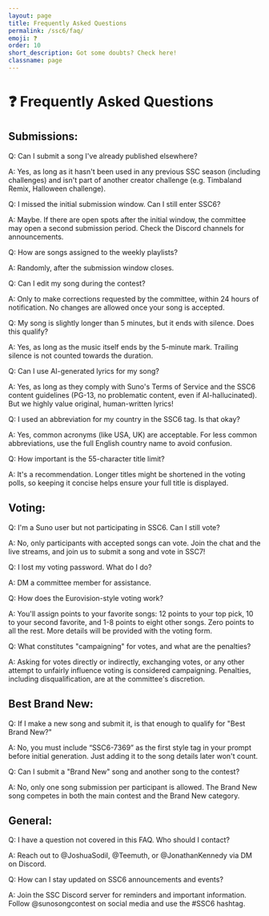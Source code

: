 ```yaml
---
layout: page
title: Frequently Asked Questions
permalink: /ssc6/faq/
emoji: ❓
order: 10
short_description: Got some doubts? Check here!
classname: page
---
```


# ❓ Frequently Asked Questions

## Submissions:

Q: Can I submit a song I've already published elsewhere?

A: Yes, as long as it hasn't been used in any previous SSC season (including challenges) and isn't part of another creator challenge (e.g. Timbaland Remix, Halloween challenge).


Q: I missed the initial submission window. Can I still enter SSC6?

A: Maybe. If there are open spots after the initial window, the committee may open a second submission period. Check the Discord channels for announcements.


Q: How are songs assigned to the weekly playlists?

A: Randomly, after the submission window closes.


Q: Can I edit my song during the contest?

A: Only to make corrections requested by the committee, within 24 hours of notification. No changes are allowed once your song is accepted.


Q: My song is slightly longer than 5 minutes, but it ends with silence. Does this qualify?

A: Yes, as long as the music itself ends by the 5-minute mark. Trailing silence is not counted towards the duration.


Q: Can I use AI-generated lyrics for my song?

A: Yes, as long as they comply with Suno's Terms of Service and the SSC6 content guidelines (PG-13, no problematic content, even if AI-hallucinated). But we highly value original, human-written lyrics!


Q: I used an abbreviation for my country in the SSC6 tag. Is that okay?

A: Yes, common acronyms (like USA, UK) are acceptable. For less common abbreviations, use the full English country name to avoid confusion.


Q: How important is the 55-character title limit?

A: It's a recommendation. Longer titles might be shortened in the voting polls, so keeping it concise helps ensure your full title is displayed.


## Voting:

Q: I'm a Suno user but not participating in SSC6. Can I still vote?

A: No, only participants with accepted songs can vote. Join the chat and the live streams, and join us to submit a song and vote in SSC7!


Q: I lost my voting password. What do I do?

A: DM a committee member for assistance.


Q: How does the Eurovision-style voting work?

A: You'll assign points to your favorite songs: 12 points to your top pick, 10 to your second favorite, and 1-8 points to eight other songs. Zero points to all the rest. More details will be provided with the voting form.


Q: What constitutes "campaigning" for votes, and what are the penalties?

A: Asking for votes directly or indirectly, exchanging votes, or any other attempt to unfairly influence voting is considered campaigning. Penalties, including disqualification, are at the committee's discretion.


## Best Brand New:

Q: If I make a new song and submit it, is that enough to qualify for "Best Brand New?"

A: No, you must include “SSC6-7369” as the first style tag in your prompt before initial generation. Just adding it to the song details later won't count.


Q: Can I submit a "Brand New" song and another song to the contest?

A: No, only one song submission per participant is allowed. The Brand New song competes in both the main contest and the Brand New category.


## General:

Q: I have a question not covered in this FAQ. Who should I contact?

A: Reach out to @JoshuaSodil, @Teemuth, or @JonathanKennedy via DM on Discord.


Q: How can I stay updated on SSC6 announcements and events?

A: Join the SSC Discord server for reminders and important information. Follow @sunosongcontest on social media and use the #SSC6 hashtag.

